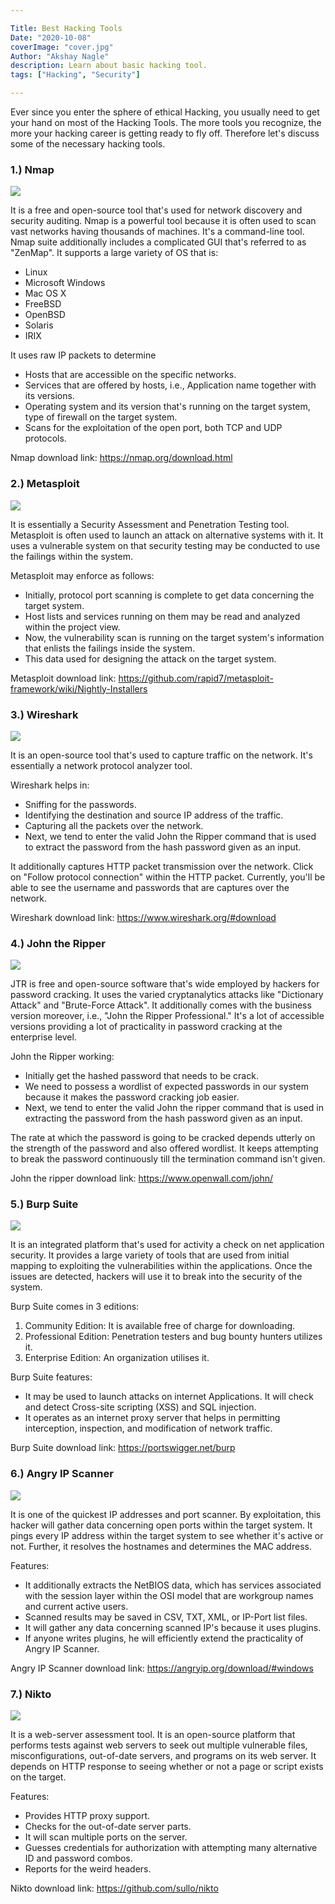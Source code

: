 ```yaml
---

Title: Best Hacking Tools
Date: "2020-10-08"
coverImage: "cover.jpg"
Author: "Akshay Nagle"
description: Learn about basic hacking tool.
tags: ["Hacking", "Security"]

---
```

Ever since you enter the sphere of ethical Hacking, you usually need to get your hand on most of the Hacking Tools. The more tools you recognize, the more your hacking career is getting ready to fly off. Therefore let's discuss some of the necessary hacking tools.
			

### 1.) Nmap
  ![](nmap.jpg)
			

It is a free and open-source tool that's used for network discovery and security auditing.
Nmap is a powerful tool because it is often used to scan vast networks having thousands of machines. It's a command-line tool. Nmap suite additionally includes a complicated GUI that's referred to as "ZenMap".
It supports a large variety of OS that is:
  * Linux
  * Microsoft Windows
  * Mac OS X
  * FreeBSD
  * OpenBSD
  * Solaris
  * IRIX
			

It uses raw IP packets to determine 
  * Hosts that are accessible on the specific networks. 
  * Services that are offered by hosts, i.e., Application name together with its versions.
  * Operating system and its version that's running on the target system, type of firewall on the target system.
  * Scans for the exploitation of the open port, both TCP and UDP protocols.
			

Nmap download link:
https://nmap.org/download.html
			

### 2.) Metasploit
![](metasploit_logo.png)
			

It is essentially a Security Assessment and Penetration Testing tool. Metasploit is often used to launch an attack on alternative systems with it.
It uses a vulnerable system on that security testing may be conducted to use the failings within the system.
			

Metasploit may enforce as follows:
  * Initially, protocol port scanning is complete to get data concerning the target system.
  * Host lists and services running on them may be read and analyzed within the project view. 
  * Now, the vulnerability scan is running on the target system's information that enlists the failings inside the system.
  * This data used for designing the attack on the target system.
			

Metasploit download link:
    https://github.com/rapid7/metasploit-framework/wiki/Nightly-Installers
			

### 3.) Wireshark
  ![](Wireshark_Logo.png)
			

It is an open-source tool that's used to capture traffic on the network. It's essentially a network protocol analyzer tool.
			

Wireshark helps in:
  * Sniffing for the passwords.
  * Identifying the destination and source IP address of the traffic. 
  * Capturing all the packets over the network.
  * Next, we tend to enter the valid John the Ripper command that is used to extract the password from the hash password given as an input.
			

It additionally captures HTTP packet transmission over the network. Click on "Follow protocol connection" within the HTTP packet. Currently, you'll be able to see the username and passwords that are captures over the network.
			

Wireshark download link:
  https://www.wireshark.org/#download
			

### 4.) John the Ripper
  ![](John-The-Ripper.png)
			

JTR is free and open-source software that's wide employed by hackers for password cracking. It uses the varied cryptanalytics attacks like "Dictionary Attack" and "Brute-Force Attack".
It additionally comes with the business version moreover, i.e., "John the Ripper Professional." It's a lot of accessible versions providing a lot of practicality in password cracking at the enterprise level.
			

John the Ripper working:
  * Initially get the hashed password that needs to be crack.
  * We need to possess a wordlist of expected passwords in our system because it makes the password cracking job easier.
  * Next, we tend to enter the valid John the ripper command that is used in extracting the password from the hash password given as an input.
			

The rate at which the password is going to be cracked depends utterly on the strength of the password and also offered wordlist. It keeps attempting to break the password continuously till the termination command isn't given.
			

John the ripper download link:
https://www.openwall.com/john/
			

### 5.) Burp Suite
  ![](burpsuite.png)
			

It is an integrated platform that's used for activity a check on net application security.
It provides a large variety of tools that are used from initial mapping to exploiting the vulnerabilities within the applications. Once the issues are detected, hackers will use it to break into the security of the system. 
			

Burp Suite comes in 3 editions:
  1. Community Edition: It is available free of charge for downloading.
  2. Professional Edition: Penetration testers and bug bounty hunters utilizes it.
  3. Enterprise Edition: An organization utilises it.
			

Burp Suite features:
  * It may be used to launch attacks on internet Applications. It will check and detect Cross-site scripting (XSS) and SQL injection.
  * It operates as an internet proxy server that helps in permitting interception, inspection, and modification of network traffic.
			

Burp Suite download link:
https://portswigger.net/burp
			

### 6.) Angry IP Scanner
  ![](angryipscanner.jpg)
			

It is one of the quickest IP addresses and port scanner. By exploitation, this hacker will gather data concerning open ports within the target system.
It pings every IP address within the target system to see whether it's active or not. Further, it resolves the hostnames and determines the MAC address.
			

Features:
  * It additionally extracts the NetBIOS data, which has services associated with the session layer within the OSI model that are workgroup names and current active users.
  * Scanned results may be saved in CSV, TXT, XML, or IP-Port list files.
  * It will gather any data concerning scanned IP's because it uses plugins.
  * If anyone writes plugins, he will efficiently extend the practicality of Angry IP Scanner.
			

Angry IP Scanner download link:
  https://angryip.org/download/#windows
			

### 7.) Nikto
![](NIKTO-Scanner.png)
			

It is a web-server assessment tool. It is an open-source platform that performs tests against web servers to seek out multiple vulnerable files, misconfigurations, out-of-date servers, and programs on its web server.
It depends on HTTP response to seeing whether or not a page or script exists on the target.
			

Features:
  * Provides HTTP proxy support.
  * Checks for the out-of-date server parts.
  * It will scan multiple ports on the server.
  * Guesses credentials for authorization with attempting many alternative ID and password combos.
  * Reports for the weird headers.
			

Nikto download link:
https://github.com/sullo/nikto
